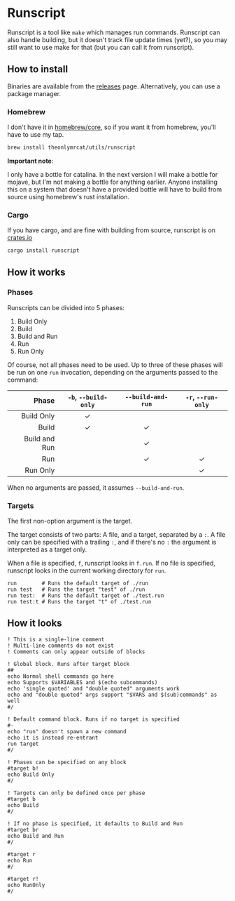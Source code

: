 # Runscript

Runscript is a tool like `make` which manages run commands. Runscript can also handle building, but it doesn't track file update times (yet?), so you may still want to use make for that (but you can call it from runscript).

## How to install

Binaries are available from the [releases](https://github.com/TheOnlyMrCat/runscript) page. Alternatively, you can use a package manager.

### Homebrew

I don't have it in [homebrew/core](https://github.com/homebrew/homebrew-core), so if you want it from homebrew, you'll have to use my tap.

```sh
brew install theonlymrcat/utils/runscript
```

**Important note**:

I only have a bottle for catalina. In the next version I will make a bottle for mojave, but I'm not making a bottle for anything earlier.
Anyone installing this on a system that doesn't have a provided bottle will have to build from source using homebrew's rust installation.

### Cargo

If you have cargo, and are fine with building from source, runscript is on [crates.io](https://crates.io/crates/runscript)

```sh
cargo install runscript
```

## How it works

### Phases

Runscripts can be divided into 5 phases:

1. Build Only
2. Build
3. Build and Run
4. Run
5. Run Only

Of course, not all phases need to be used. Up to three of these phases will be run on one `run` invocation, depending on the arguments passed to the command:

|         Phase | `-b`, `--build-only` | `--build-and-run` | `-r`, `--run-only` |
| ------------: | :------------------: | :---------------: | :----------------: |
|    Build Only |          ✓           |                   |                    |
|         Build |          ✓           |         ✓         |                    |
| Build and Run |                      |         ✓         |                    |
|           Run |                      |         ✓         |         ✓          |
|      Run Only |                      |                   |         ✓          |

When no arguments are passed, it assumes `--build-and-run`.

### Targets

The first non-option argument is the target.

The target consists of two parts: A file, and a target, separated by a `:`. A file only can be specified with a trailing `:`, and if there's no `:` the argument is interpreted as a target only.

When a file is specified, `f`, runscript looks in `f.run`. If no file is specified, runscript looks in the current working directory for `run`.

```shell
run        # Runs the default target of ./run
run test   # Runs the target "test" of ./run
run test:  # Runs the default target of ./test.run
run test:t # Runs the target "t" of ./test.run
```



## How it looks

```run
! This is a single-line comment
! Multi-line comments do not exist
! Comments can only appear outside of blocks

! Global block. Runs after target block
##
echo Normal shell commands go here
echo Supports $VARIABLES and $(echo subcommands)
echo 'single quoted' and "double quoted" arguments work
echo and "double quoted" args support "$VARS and $(sub)commands" as well
#/

! Default command block. Runs if no target is specified
#-
echo "run" doesn't spawn a new command
echo it is instead re-entrant
run target
#/

! Phases can be specified on any block
#target b!
echo Build Only
#/

! Targets can only be defined once per phase
#target b
echo Build
#/

! If no phase is specified, it defaults to Build and Run
#target br
echo Build and Run
#/

#target r
echo Run
#/

#target r!
echo RunOnly
#/
```

